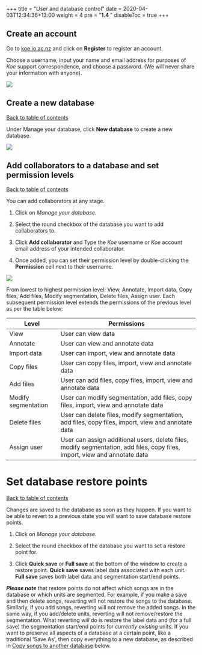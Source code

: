 +++
title = "User and database control"
date = 2020-04-03T12:34:36+13:00
weight = 4
pre = "<b>1.4 </b>"
disableToc = true
+++

Create an account
---

Go to [koe.io.ac.nz](https://koe.io.ac.nz) and click on **Register** to register an account. 

Choose a username, input your name and email address for purposes of _Koe_ support correspondence, and choose a password. (We will never share your information with anyone).
  
![](https://i.ibb.co/xD1nLZ1/Sign-Up-Code-Removed.png)

Create a new database
---
[Back to table of contents](#table-of-contents)

Under Manage your database, click **New database** to create a new database.
 

![](https://i.ibb.co/0fSKJj6/Manage-Database.png)

Add collaborators to a database and set permission levels
---
[Back to table of contents](#table-of-contents)

You can add collaborators at any stage. 

1. Click on _Manage your database_.

2.  Select the round checkbox of the database you want to add collaborators to.

3. Click **Add collaborator** and Type the _Koe_ username or _Koe_ account email address of your intended collaborator. 

4. Once added, you can set their permission level by double-clicking the **Permission** cell next to their username. 

![](https://i.ibb.co/drg4pMf/Manage-Database-Add-Collaborators.png)


From lowest to highest permission level: View, Annotate, Import data, Copy files, Add files, Modify segmentation, Delete files, Assign user. Each subsequent permission level extends the permissions of the previous level as per the table below:

Level|Permissions
---|---
View|User can view data
Annotate|User can view and annotate data
Import data|User can import, view and annotate data
Copy files|User can copy files, import, view and annotate data
Add files|User can add files, copy files, import, view and annotate data
Modify segmentation|User can modify segmentation, add files, copy files, import, view and annotate data
Delete files|User can delete files, modify segmentation, add files, copy files, import, view and annotate data
Assign user|User can assign additional users, delete files, modify segmentation, add files, copy files, import, view and annotate data


# Set database restore points
[Back to table of contents](#table-of-contents)

Changes are saved to the database as soon as they happen. If you want to be able to revert to a previous state you will want to save database restore points. 

1. Click on _Manage your database_.

2. Select the round checkbox of the database you want to set a restore point for.

3. Click **Quick save** or **Full save** at the bottom of the window to create a restore point. **Quick save** saves label data associated with each unit. **Full save** saves both label data and segmentation start/end points.

***Please note*** that restore points do not affect which songs are in the database or which units are segmented. For example, if you make a save and then delete songs, reverting will not restore the songs to the database. Similarly, if you add songs, reverting will not remove the added songs. In the same way, if you add/delete units, reverting will not remove/restore the segmentation. What reverting _will_ do is restore the label data and (for a full save) the segmentation start/end points for *currently existing* units. If you want to preserve all aspects of a database at a certain point, like a traditional 'Save As', then copy everything to a new database, as described in [Copy songs to another database](#copy-songs-to-another-database) below.  
